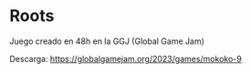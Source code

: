 # Roots
Juego creado en 48h en la GGJ (Global Game Jam)

Descarga: https://globalgamejam.org/2023/games/mokoko-9
